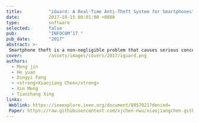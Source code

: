 ```yaml
---
title:          "iGuard: A Real-Time Anti-Theft System for Smartphones"
date:           2017-10-15 00:01:00 +0800
type:           software
selected:       false
pub:            "INFOCOM’17 "
pub_date:       "2017"
abstract: >-
 Smartphone theft is a non-negligible problem that causes serious concerns on personal property, privacy, and public security. The existing solutions to this problem either provide only functions like retrieving a phone, or require dedicated hardware to detect thefts. How to protect smartphones from being stolen at all times is still an open problem. In this paper, we propose iGuard, a real-time anti-theft system for smartphones. iGuard utilizes only the inertial sensing data from the smartphone. The basic idea behind iGuard is to distinguish different people holding a smartphone, by identifying the order of the motions during the ‘take-out’ behavior and how each motion is performed. For this purpose, we design a motion segmentation algorithm to detect the transition between two motions from the noisy sensing data. We then leverage the distinct feature contained in each sub-segment of a motion, instead of the entire motion, to estimate the probability that the motion is performed by the smartphone owner himself/herself. Based on such pre-processed data, we propose a Markov Chain based model to track the behavior of a smartphone user. According to this model, iGuard instantly alarms once the tracked data deviate from the smartphone owner's usual habit. We implement iGuard on Android and evaluate its performance in real environments. The experimental results show that iGuard is accurate and robust in various scenarios.
cover:          /assets/images/covers/2017/iguard.png
authors:
  - Meng jin
  - He yuan
  - Dingyi Fang
  - <strong>Xiaojiang Chen</strong>
  - Xin Meng
  - Tianzhang Xing
links:
 Weblink: https://ieeexplore.ieee.org/document/8057021?denied=
 Paper: https://raw.githubusercontent.com/xjchen-nwu/xiaojiangchen.github.io/main/paper/2018/iGuard.pdf
---
```

